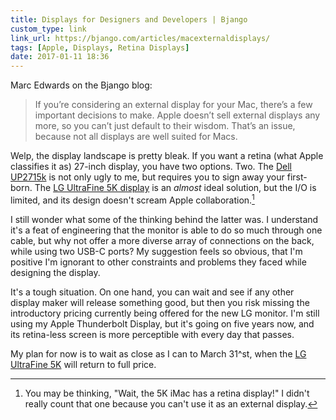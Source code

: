 ```yaml
---
title: Displays for Designers and Developers | Bjango
custom_type: link
link_url: https://bjango.com/articles/macexternaldisplays/
tags: [Apple, Displays, Retina Displays]
date: 2017-01-11 18:36
---
```

Marc Edwards on the Bjango blog:

> If you’re considering an external display for your Mac, there’s a few important decisions to make. Apple doesn’t sell external displays any more, so you can’t just default to their wisdom. That’s an issue, because not all displays are well suited for Macs.

Welp, the display landscape is pretty bleak. If you want a retina (what Apple classifies it as) 27-inch display, you have two options. Two. The [Dell UP2715k][3471-0001] is not only ugly to me, but requires you to sign away your first-born. The [LG UltraFine 5K display][3471-0002] is an *almost* ideal solution, but the I/O is limited, and its design doesn't scream Apple collaboration.[^imac]

I still wonder what some of the thinking behind the latter was. I understand it's a feat of engineering that the monitor is able to do so much through one cable, but why not offer a more diverse array of connections on the back, while using two USB-C ports? My suggestion feels so obvious, that I'm positive I'm ignorant to other constraints and problems they faced while designing the display.

It's a tough situation. On one hand, you can wait and see if any other display maker will release something good, but then you risk missing the introductory pricing currently being offered for the new LG monitor. I'm still using my Apple Thunderbolt Display, but it's going on five years now, and its retina-less screen is more perceptible with every day that passes.

My plan for now is to wait as close as I can to March 31^st, when the [LG UltraFine 5K][3471-0002] will return to full price.

[3471-0001]: http://www.digitaltrends.com/monitor-reviews/dell-up2715k-review/
[3471-0002]: https://www.apple.com/shop/product/HKN62LL/A/lg-ultrafine-5k-display

[^imac]: You may be thinking, "Wait, the 5K iMac has a retina display!" I didn't really count that one because you can't use it as an external display.